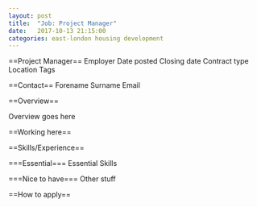 ```yaml
---
layout: post
title:  "Job: Project Manager"
date:   2017-10-13 21:15:00
categories: east-london housing development
---
```

==Project Manager==
Employer
Date posted
Closing date
Contract type
Location
Tags

==Contact==
Forename Surname
Email

==Overview==

Overview goes here

==Working here==

==Skills/Experience==

===Essential===
Essential Skills

===Nice to have===
Other stuff

==How to apply==
